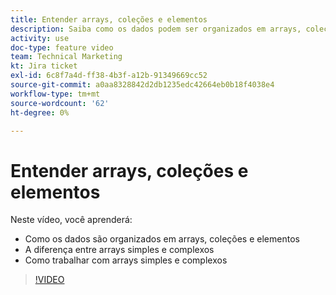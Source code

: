 ```yaml
---
title: Entender arrays, coleções e elementos
description: Saiba como os dados podem ser organizados em arrays, coleções e elementos, e como trabalhar com arrays simples e complexos, em [!DNL Adobe Workfront Fusion].
activity: use
doc-type: feature video
team: Technical Marketing
kt: Jira ticket
exl-id: 6c8f7a4d-ff38-4b3f-a12b-91349669cc52
source-git-commit: a0aa8328842d2db1235edc42664eb0b18f4038e4
workflow-type: tm+mt
source-wordcount: '62'
ht-degree: 0%

---
```


# Entender arrays, coleções e elementos

Neste vídeo, você aprenderá:

* Como os dados são organizados em arrays, coleções e elementos
* A diferença entre arrays simples e complexos
* Como trabalhar com arrays simples e complexos

>[!VIDEO](https://video.tv.adobe.com/v/335298/?quality=12)
